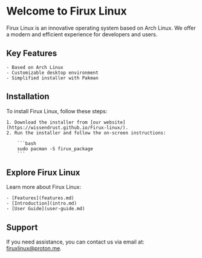 # Welcome to Firux Linux

Firux Linux is an innovative operating system based on Arch Linux. We offer a modern and efficient experience for developers and users.

## Key Features

    - Based on Arch Linux
    - Customizable desktop environment
    - Simplified installer with Pakman

## Installation

To install Firux Linux, follow these steps:

    1. Download the installer from [our website](https://wissendrust.github.io/Firux-linux/).
    2. Run the installer and follow the on-screen instructions:

        ```bash
        sudo pacman -S firux_package
        ```

## Explore Firux Linux

Learn more about Firux Linux:

    - [Features](features.md)
    - [Introduction](intro.md)
    - [User Guide](user-guide.md)

## Support

If you need assistance, you can contact us via email at: firuxlinux@proton.me.
